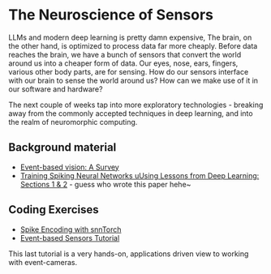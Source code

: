 # The Neuroscience of Sensors
LLMs and modern deep learning is pretty damn expensive,
The brain, on the other hand, is optimized to process data far more cheaply. 
Before data reaches the brain, we have a bunch of sensors that convert the world around us into a cheaper form of data.
Our eyes, nose, ears, fingers, various other body parts, are for sensing. How do our sensors interface with our brain to sense the world around us? How can we make use of it in our software and hardware?

The next couple of weeks tap into more exploratory technologies - breaking away from the commonly accepted techniques in deep learning, and into the realm of neuromorphic computing.

## Background material
* [Event-based vision: A Survey](https://arxiv.org/abs/1904.08405)
* [Training Spiking Neural Networks uUsing Lessons from Deep Learning: Sections 1 & 2](https://arxiv.org/abs/2109.12894) - guess who wrote this paper hehe~

## Coding Exercises
* [Spike Encoding with snnTorch](https://snntorch.readthedocs.io/en/latest/tutorials/tutorial_1.html)
* [Event-based Sensors Tutorial]( https://github.com/gcohen/AMOS-Short-Course)

This last tutorial is a very hands-on, applications driven view to working with event-cameras.